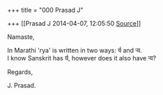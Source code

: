 +++
title = "000 Prasad J"

+++
[[Prasad J	2014-04-07, 12:05:50 [Source](https://groups.google.com/g/samskrita/c/M3oeHYUoBd8)]]



Namaste,  
  

In Marathi 'rya' is written in two ways: र्य and र्‍य.  
I know Sanskrit has र्य, however does it also have र्‍य?  
  

Regards,  

J. Prasad.  

